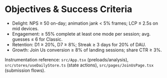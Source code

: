 # Objectives & Success Criteria

- Delight: NPS ≥ 50 on-day; animation jank < 5% frames; LCP ≤ 2.5s on mid devices.
- Engagement: ≥ 55% complete at least one mode per session; avg. guesses ≤ 6 for Classic.
- Retention: D1 ≥ 20%, D7 ≥ 8%; Streak ≥ 3 days for 20% of DAU.
- Growth: Join Us conversion ≥ 8% of landing sessions; share CTR ≥ 3%.

Instrumentation reference: `src/App.tsx` (preloads/analysis), `src/stores/useDailyStore.ts` (state actions), `src/pages/JoinUsPage.tsx` (submission flows).
